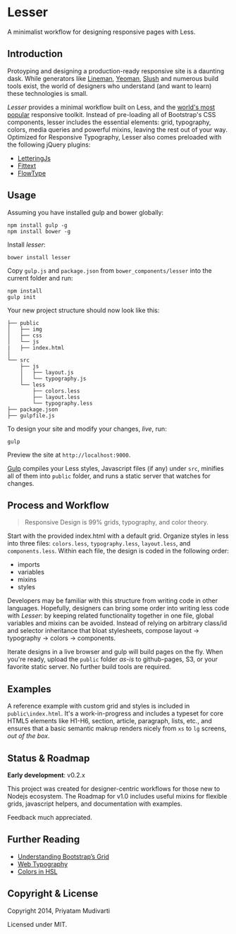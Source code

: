 # Lesser

A minimalist workflow for designing responsive pages with Less.

## Introduction

Protoyping and designing a production-ready responsive site is a daunting dask. While generators like [Lineman](http://www.linemanjs.com), [Yeoman](http://yeoman.io), [Slush](http://slushjs.github.io/#/) and numerous build tools exist, the world of designers who understand (and want to learn) these technologies is small. 

*Lesser* provides a minimal workflow built on Less, and the [world's most popular](http://getbootstrap.com) responsive toolkit. Instead of pre-loading all of Bootstrap's CSS components, lesser includes the essential elements: grid, typography, colors, media queries and powerful mixins, leaving the rest out of your way. Optimized for Responsive Typography, Lesser also comes preloaded with the following jQuery plugins:

- [LetteringJs](http://letteringjs.com)
- [Fittext](http://fittextjs.com)
- [FlowType](http://simplefocus.com/flowtype/)

## Usage

Assuming you have installed gulp and bower globally:

    npm install gulp -g
    npm install bower -g

Install _lesser_:

    bower install lesser

Copy `gulp.js` and `package.json` from `bower_components/lesser` into the current folder and run:

    npm install
    gulp init

Your new project structure should now look like this:

    ├── public
    │   ├── img
    │   ├── css
    │   └── js
    |   ├── index.html
    │  
    └── src
        ├── js
        │   ├── layout.js
        │   └── typography.js
        └── less
            ├── colors.less
            ├── layout.less
            └── typography.less
    ├── package.json
    ├── gulpfile.js

To design your site and modify your changes, *live*, run:

    gulp

Preview the site at `http://localhost:9000`.

[Gulp](http://gulpjs.com) compiles your Less styles, Javascript files (if any) under `src`, minifies all of them into `public` folder, and runs a static server that watches for changes.

## Process and Workflow

> Responsive Design is 99% grids, typography, and color theory. 

Start with the provided index.html with a default grid. Organize styles in less into three files: `colors.less`, `typography.less`, `layout.less`, and `components.less`. Within each file, the design is coded in the following order: 

- imports
- variables
- mixins
- styles

Developers may be familiar with this structure from writing code in other languages. Hopefully, designers can bring some order into writing less code with _Lesser_: by keeping related functionality together in one file, global variables and mixins can be avoided. Instead of relying on arbitrary class/id and selector inheritance that bloat  stylesheets, compose layout -> typography -> colors -> components. 

Iterate designs in a live browser and gulp will build pages on the fly. When you're ready, upload the `public` folder _as-is_ to github-pages, S3, or your favorite static server. No further build tools are required.

## Examples

A reference example with custom grid and styles is included in `public\index.html`. It's a work-in-progress and includes a typeset for core HTML5 elements like H1-H6, section, article, paragraph, lists, etc., and ensures that a basic semantic makrup renders nicely from `xs` to `lg` screens, _out of the box_. 

## Status & Roadmap

**Early development**: v0.2.x

This project was created for designer-centric workflows for those new to Nodejs ecosystem. The Roadmap for v1.0 includes useful mixins for flexible grids, javascript helpers, and documentation with examples.

Feedback much appreciated.

## Further Reading

- [Understanding Bootstrap’s Grid](http://www.helloerik.com/bootstrap-3-grid-introduction)
- [Web Typography](http://www.abookapart.com/products/on-web-typography)
- [Colors in HSL](http://trentwalton.com/2010/12/21/rgba-hsla-css-color/)

## Copyright & License

Copyright 2014, Priyatam Mudivarti

Licensed under MIT.

